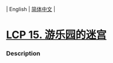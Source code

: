 | English | [简体中文](README.md) |

# [LCP 15. 游乐园的迷宫](https://leetcode-cn.com/problems/you-le-yuan-de-mi-gong)
 ### Description
